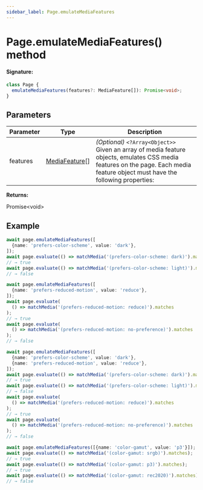 ```yaml
---
sidebar_label: Page.emulateMediaFeatures
---
```


# Page.emulateMediaFeatures() method

#### Signature:

```typescript
class Page {
  emulateMediaFeatures(features?: MediaFeature[]): Promise<void>;
}
```

## Parameters

| Parameter | Type                                            | Description                                                                                                                                                                                                 |
| --------- | ----------------------------------------------- | ----------------------------------------------------------------------------------------------------------------------------------------------------------------------------------------------------------- |
| features  | [MediaFeature](./puppeteer.mediafeature.md)\[\] | <i>(Optional)</i> <code>&lt;?Array&lt;Object&gt;&gt;</code> Given an array of media feature objects, emulates CSS media features on the page. Each media feature object must have the following properties: |

**Returns:**

Promise&lt;void&gt;

## Example

```ts
await page.emulateMediaFeatures([
  {name: 'prefers-color-scheme', value: 'dark'},
]);
await page.evaluate(() => matchMedia('(prefers-color-scheme: dark)').matches);
// → true
await page.evaluate(() => matchMedia('(prefers-color-scheme: light)').matches);
// → false

await page.emulateMediaFeatures([
  {name: 'prefers-reduced-motion', value: 'reduce'},
]);
await page.evaluate(
  () => matchMedia('(prefers-reduced-motion: reduce)').matches
);
// → true
await page.evaluate(
  () => matchMedia('(prefers-reduced-motion: no-preference)').matches
);
// → false

await page.emulateMediaFeatures([
  {name: 'prefers-color-scheme', value: 'dark'},
  {name: 'prefers-reduced-motion', value: 'reduce'},
]);
await page.evaluate(() => matchMedia('(prefers-color-scheme: dark)').matches);
// → true
await page.evaluate(() => matchMedia('(prefers-color-scheme: light)').matches);
// → false
await page.evaluate(
  () => matchMedia('(prefers-reduced-motion: reduce)').matches
);
// → true
await page.evaluate(
  () => matchMedia('(prefers-reduced-motion: no-preference)').matches
);
// → false

await page.emulateMediaFeatures([{name: 'color-gamut', value: 'p3'}]);
await page.evaluate(() => matchMedia('(color-gamut: srgb)').matches);
// → true
await page.evaluate(() => matchMedia('(color-gamut: p3)').matches);
// → true
await page.evaluate(() => matchMedia('(color-gamut: rec2020)').matches);
// → false
```
